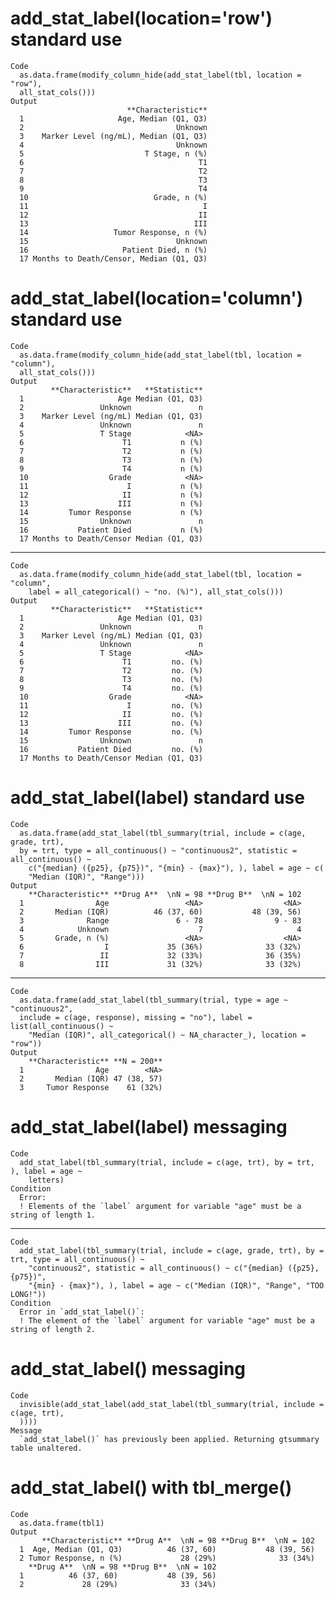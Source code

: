 # add_stat_label(location='row') standard use

    Code
      as.data.frame(modify_column_hide(add_stat_label(tbl, location = "row"),
      all_stat_cols()))
    Output
                              **Characteristic**
      1                     Age, Median (Q1, Q3)
      2                                  Unknown
      3    Marker Level (ng/mL), Median (Q1, Q3)
      4                                  Unknown
      5                           T Stage, n (%)
      6                                       T1
      7                                       T2
      8                                       T3
      9                                       T4
      10                            Grade, n (%)
      11                                       I
      12                                      II
      13                                     III
      14                   Tumor Response, n (%)
      15                                 Unknown
      16                     Patient Died, n (%)
      17 Months to Death/Censor, Median (Q1, Q3)

# add_stat_label(location='column') standard use

    Code
      as.data.frame(modify_column_hide(add_stat_label(tbl, location = "column"),
      all_stat_cols()))
    Output
             **Characteristic**   **Statistic**
      1                     Age Median (Q1, Q3)
      2                 Unknown               n
      3    Marker Level (ng/mL) Median (Q1, Q3)
      4                 Unknown               n
      5                 T Stage            <NA>
      6                      T1           n (%)
      7                      T2           n (%)
      8                      T3           n (%)
      9                      T4           n (%)
      10                  Grade            <NA>
      11                      I           n (%)
      12                     II           n (%)
      13                    III           n (%)
      14         Tumor Response           n (%)
      15                Unknown               n
      16           Patient Died           n (%)
      17 Months to Death/Censor Median (Q1, Q3)

---

    Code
      as.data.frame(modify_column_hide(add_stat_label(tbl, location = "column",
        label = all_categorical() ~ "no. (%)"), all_stat_cols()))
    Output
             **Characteristic**   **Statistic**
      1                     Age Median (Q1, Q3)
      2                 Unknown               n
      3    Marker Level (ng/mL) Median (Q1, Q3)
      4                 Unknown               n
      5                 T Stage            <NA>
      6                      T1         no. (%)
      7                      T2         no. (%)
      8                      T3         no. (%)
      9                      T4         no. (%)
      10                  Grade            <NA>
      11                      I         no. (%)
      12                     II         no. (%)
      13                    III         no. (%)
      14         Tumor Response         no. (%)
      15                Unknown               n
      16           Patient Died         no. (%)
      17 Months to Death/Censor Median (Q1, Q3)

# add_stat_label(label) standard use

    Code
      as.data.frame(add_stat_label(tbl_summary(trial, include = c(age, grade, trt),
      by = trt, type = all_continuous() ~ "continuous2", statistic = all_continuous() ~
        c("{median} ({p25}, {p75})", "{min} - {max}"), ), label = age ~ c(
        "Median (IQR)", "Range")))
    Output
        **Characteristic** **Drug A**  \nN = 98 **Drug B**  \nN = 102
      1                Age                 <NA>                  <NA>
      2       Median (IQR)          46 (37, 60)           48 (39, 56)
      3              Range               6 - 78                9 - 83
      4            Unknown                    7                     4
      5       Grade, n (%)                 <NA>                  <NA>
      6                  I             35 (36%)              33 (32%)
      7                 II             32 (33%)              36 (35%)
      8                III             31 (32%)              33 (32%)

---

    Code
      as.data.frame(add_stat_label(tbl_summary(trial, type = age ~ "continuous2",
      include = c(age, response), missing = "no"), label = list(all_continuous() ~
        "Median (IQR)", all_categorical() ~ NA_character_), location = "row"))
    Output
        **Characteristic** **N = 200**
      1                Age        <NA>
      2       Median (IQR) 47 (38, 57)
      3     Tumor Response    61 (32%)

# add_stat_label(label) messaging

    Code
      add_stat_label(tbl_summary(trial, include = c(age, trt), by = trt, ), label = age ~
        letters)
    Condition
      Error:
      ! Elements of the `label` argument for variable "age" must be a string of length 1.

---

    Code
      add_stat_label(tbl_summary(trial, include = c(age, grade, trt), by = trt, type = all_continuous() ~
        "continuous2", statistic = all_continuous() ~ c("{median} ({p25}, {p75})",
        "{min} - {max}"), ), label = age ~ c("Median (IQR)", "Range", "TOO LONG!"))
    Condition
      Error in `add_stat_label()`:
      ! The element of the `label` argument for variable "age" must be a string of length 2.

# add_stat_label() messaging

    Code
      invisible(add_stat_label(add_stat_label(tbl_summary(trial, include = c(age, trt),
      ))))
    Message
      `add_stat_label()` has previously been applied. Returning gtsummary table unaltered.

# add_stat_label() with tbl_merge()

    Code
      as.data.frame(tbl1)
    Output
           **Characteristic** **Drug A**  \nN = 98 **Drug B**  \nN = 102
      1  Age, Median (Q1, Q3)          46 (37, 60)           48 (39, 56)
      2 Tumor Response, n (%)             28 (29%)              33 (34%)
        **Drug A**  \nN = 98 **Drug B**  \nN = 102
      1          46 (37, 60)           48 (39, 56)
      2             28 (29%)              33 (34%)

